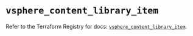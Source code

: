 # `vsphere_content_library_item`

Refer to the Terraform Registry for docs: [`vsphere_content_library_item`](https://registry.terraform.io/providers/vmware/vsphere/2.14.1/docs/resources/content_library_item).
